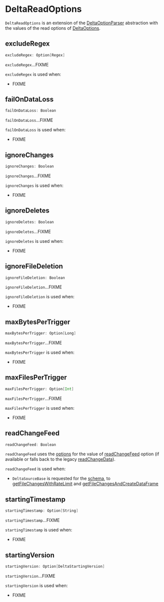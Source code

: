 # DeltaReadOptions

`DeltaReadOptions` is an extension of the [DeltaOptionParser](DeltaOptionParser.md) abstraction with the values of the read options of [DeltaOptions](DeltaOptions.md).

## <span id="excludeRegex"> excludeRegex

```scala
excludeRegex: Option[Regex]
```

`excludeRegex`...FIXME

`excludeRegex` is used when:

* FIXME

## <span id="failOnDataLoss"> failOnDataLoss

```scala
failOnDataLoss: Boolean
```

`failOnDataLoss`...FIXME

`failOnDataLoss` is used when:

* FIXME

## <span id="ignoreChanges"> ignoreChanges

```scala
ignoreChanges: Boolean
```

`ignoreChanges`...FIXME

`ignoreChanges` is used when:

* FIXME

## <span id="ignoreDeletes"> ignoreDeletes

```scala
ignoreDeletes: Boolean
```

`ignoreDeletes`...FIXME

`ignoreDeletes` is used when:

* FIXME

## <span id="ignoreFileDeletion"> ignoreFileDeletion

```scala
ignoreFileDeletion: Boolean
```

`ignoreFileDeletion`...FIXME

`ignoreFileDeletion` is used when:

* FIXME

## <span id="maxBytesPerTrigger"> maxBytesPerTrigger

```scala
maxBytesPerTrigger: Option[Long]
```

`maxBytesPerTrigger`...FIXME

`maxBytesPerTrigger` is used when:

* FIXME

## <span id="maxFilesPerTrigger"> maxFilesPerTrigger

```scala
maxFilesPerTrigger: Option[Int]
```

`maxFilesPerTrigger`...FIXME

`maxFilesPerTrigger` is used when:

* FIXME

## <span id="readChangeFeed"> readChangeFeed

```scala
readChangeFeed: Boolean
```

`readChangeFeed` uses the [options](DeltaOptionParser.md#options) for the value of [readChangeFeed](DeltaOptions.md#CDC_READ_OPTION) option (if available or falls back to the legacy [readChangeData](DeltaOptions.md#readChangeData)).

`readChangeFeed` is used when:

* `DeltaSourceBase` is requested for the [schema](DeltaSourceBase.md#schema), to [getFileChangesWithRateLimit](DeltaSourceBase.md#getFileChangesWithRateLimit) and [getFileChangesAndCreateDataFrame](DeltaSourceBase.md#getFileChangesAndCreateDataFrame)

## <span id="startingTimestamp"> startingTimestamp

```scala
startingTimestamp: Option[String]

```

`startingTimestamp`...FIXME

`startingTimestamp` is used when:

* FIXME

## <span id="startingVersion"> startingVersion

```scala
startingVersion: Option[DeltaStartingVersion]

```

`startingVersion`...FIXME

`startingVersion` is used when:

* FIXME
